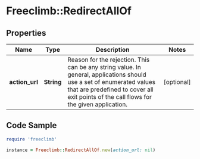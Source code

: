 # Freeclimb::RedirectAllOf

## Properties

Name | Type | Description | Notes
------------ | ------------- | ------------- | -------------
**action_url** | **String** | Reason for the rejection. This can be any string value. In general, applications should use a set of enumerated values that are predefined to cover all exit points of the call flows for the given application. | [optional] 

## Code Sample

```ruby
require 'freeclimb'

instance = Freeclimb::RedirectAllOf.new(action_url: nil)
```


